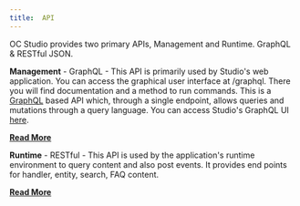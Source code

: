 ```yaml
---
title:  API
---
```


OC Studio provides two primary APIs, Management and Runtime.   GraphQL & RESTful JSON.  

__Management__ - GraphQL - This API is primarily used by Studio's web application.  You can access the graphical user interface at /graphql.  There you will find documentation and a method to run commands.  This is a [GraphQL](https://graphql.org/) based API which, through a single endpoint, allows queries and mutations through a query language.  You can access Studio's GraphQL UI [here](https://studio.xapp.ai/graphql).

__[Read More](/docs/development/api/graphql)__


__Runtime__ - RESTful - This API is used by the application's runtime environment to query content and also post events.  It provides end points for handler, entity, search, FAQ content.

__[Read More](/docs/development/api/runtime)__